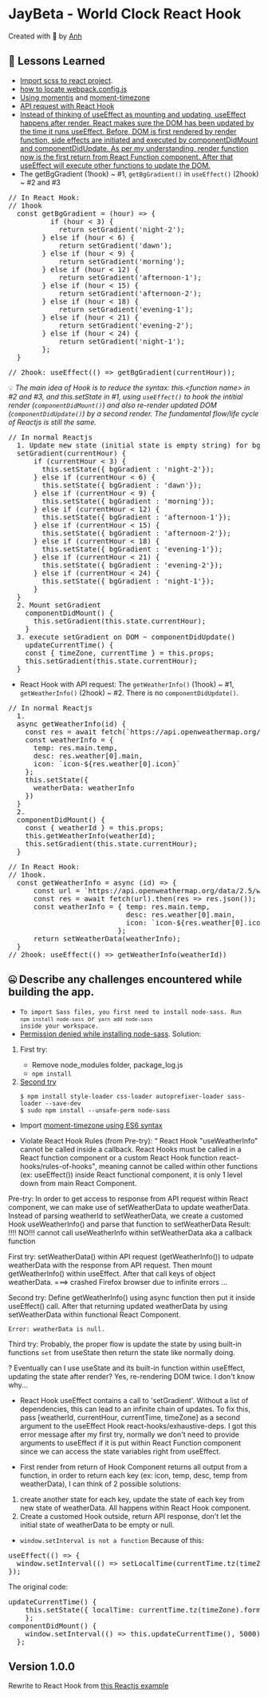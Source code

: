 # JayBeta - World Clock React Hook
Created with :blue_heart: by <a href="https://www.linkedin.com/in/anh-nguyen2/">Anh</a>  
  
[//]: # (One or two sentence summary of your project.)

[//]: # (## Video Walkthrough)

[//]: # (Here's a walkthrough of implemented user stories.)

[//]: # (The following **additional** features are implemented:)

[//]: # (* [x] List anything else that you can get done to improve the page!)

## 📘 Lessons Learned
* <a href="https://stackoverflow.com/questions/42241388/how-to-import-global-scss-file-in-a-react-redux-project#42250516" target="_blank">Import scss to react project</a>.
* <a href="https://stackoverflow.com/questions/48395804/where-is-create-react-app-webpack-config-and-files" target="_blank">how to locate webpack.config.js</a>
* <a href="https://momentjs.com" target="_blank">Using momentjs</a> and <a href="https://momentjs.com/timezone/docs/#/use-it/" target="_blank">moment-timezone</a>
* <a href="https://medium.com/@jaryd_34198/seamless-api-requests-with-react-hooks-part-1-7531849d8381" target="_blank">API request with React Hook</a>
* <a href="https://reactjs.org/docs/hooks-effect.html" target="_blank">Instead of thinking of useEffect as mounting and updating, useEffect happens after render. React makes sure the DOM has been updated by the time it runs useEffect. Before, DOM is first rendered by render function, side effects are initiated and executed by componentDidMount and componentDidUpdate. As per my understanding, render function now is the first return from React Function component. After that useEffect will execute other functions to update the DOM.</a>
* The <code></code> getBgGradient (1hook) ~ #1, 
<code>getBgGradient()</code> in <code>useEffect()</code> (2hook) ~ #2 and #3 
<pre>
// In React Hook:
// 1hook
  const getBgGradient = (hour) => {
          if (hour < 3) {
            return setGradient('night-2');
        } else if (hour < 6) {
            return setGradient('dawn');
        } else if (hour < 9) {
            return setGradient('morning');
        } else if (hour < 12) {
            return setGradient('afternoon-1');
        } else if (hour < 15) {
            return setGradient('afternoon-2');
        } else if (hour < 18) {
            return setGradient('evening-1');
        } else if (hour < 21) {
            return setGradient('evening-2');
        } else if (hour < 24) {
            return setGradient('night-1');
        };
  }
</pre>

<pre>
// 2hook: useEffect(() => getBgGradient(currentHour));
</pre>

💡 <i>The main idea of Hook is to reduce the syntax: this.&lt;function name&gt; in #2 and #3, and this.setState in #1, using <code>useEffect()</code> to hook the intitial render (<code>componentDidMount()</code>) and also re-render updated DOM (<code>componentDidUpdate()</code>) by a second render. The fundamental flow/life cycle of Reactjs is still the same.</i>
<pre>
// In normal Reactjs
  1. Update new state (initial state is empty string) for bgGradient ~ Define setGradient function
  setGradient(currentHour) {
      if (currentHour < 3) {
        this.setState({ bgGradient : 'night-2'});
      } else if (currentHour < 6) {
        this.setState({ bgGradient : 'dawn'});
      } else if (currentHour < 9) {
        this.setState({ bgGradient : 'morning'});
      } else if (currentHour < 12) {
        this.setState({ bgGradient : 'afternoon-1'});
      } else if (currentHour < 15) {
        this.setState({ bgGradient : 'afternoon-2'});
      } else if (currentHour < 18) {
        this.setState({ bgGradient : 'evening-1'});
      } else if (currentHour < 21) {
        this.setState({ bgGradient : 'evening-2'});
      } else if (currentHour < 24) {
        this.setState({ bgGradient : 'night-1'});
      }
  }
  2. Mount setGradient
    componentDidMount() {
      this.setGradient(this.state.currentHour);
    }
  3. execute setGradient on DOM ~ componentDidUpdate()
    updateCurrentTime() {
    const { timeZone, currentTime } = this.props;
    this.setGradient(this.state.currentHour);
  }
</pre>

* React Hook with API request: The <code>getWeatherInfo()</code> (1hook) ~ #1, <code>getWeatherInfo()</code> (2hook) ~ #2. There is no <code>componentDidUpdate()</code>.

<pre>
// In normal Reactjs
  1.
  async getWeatherInfo(id) {
    const res = await fetch(`https://api.openweathermap.org/data/2.5/weather?id=${id}&units=metric&appid=c5baa00af2bfbc51b5a8bff68a069bb0`).then(res => res.json());
    const weatherInfo = {
      temp: res.main.temp,
      desc: res.weather[0].main,
      icon: `icon-${res.weather[0].icon}`
    };
    this.setState({
      weatherData: weatherInfo
    })
  }
  2.
  componentDidMount() {
    const { weatherId } = this.props;
    this.getWeatherInfo(weatherId);
    this.setGradient(this.state.currentHour);
  }
</pre>

<pre>
// In React Hook:
// 1hook.
  const getWeatherInfo = async (id) => {
      const url = `https://api.openweathermap.org/data/2.5/weather?id=${id}&units=metric&appid=c5baa00af2bfbc51b5a8bff68a069bb0`
      const res = await fetch(url).then(res => res.json());
      const weatherInfo = { temp: res.main.temp,
                            desc: res.weather[0].main,
                            icon: `icon-${res.weather[0].icon}`,
                          };
      return setWeatherData(weatherInfo);
  }
// 2hook: useEffect(() => getWeatherInfo(weatherId))
</pre>

## 🤐 Describe any challenges encountered while building the app.
* <code>To import Sass files, you first need to install node-sass. Run `npm install node-sass` or `yarn add node-sass` inside your workspace.</code>
* <a href="https://stackoverflow.com/questions/51222535/eacces-permission-denied-mkdir-node-modules-node-sass-build-while-running-n" target="_blank">Permission denied while installing node-sass</a>. 
Solution: 
<ol>
<li>First try:</li>
<ul>
<li>Remove node_modules folder, package_log.js</li>
<li><code>npm install</code> </li>
</ul>
<li> <a href="https://stackoverflow.com/questions/49594871/trying-to-install-npm-node-sass" target="_blank">Second try</a></li>
<code>
$ npm install style-loader css-loader autoprefixer-loader sass-loader --save-dev
$ sudo npm install --unsafe-perm node-sass
</code>
</ol>

* Import <a href="https://stackoverflow.com/questions/30620684/importing-moment-timzone-and-moment-range-with-webpack-babel-es6" target="_blank">moment-timezone using ES6 syntax</a>

* Violate React Hook Rules (from Pre-try): <q> React Hook "useWeatherInfo" cannot be called inside a callback. React Hooks must be called in a React function component or a custom React Hook function  react-hooks/rules-of-hooks</q>, meaning cannot be called within other functions (ex: useEffect()) inside React functional component, it is only 1 level down from main React Component.

Pre-try: In order to get access to response from API request within React component, we can make use of setWeatherData to update weatherData. Instead of parsing weatherId to setWeatherData, we create a customed Hook useWeatherInfo() and parse that function to setWeatherData 
Result: !!!! NO!!! cannot call useWeatherInfo within setWeatherData aka a callback function

First try: setWeatherData() within API request (getWeatherInfo()) to udpate weatherData with the response from API request. Then mount getWeatherInfo() within useEffect. After that call keys of object weatherData. ===> crashed Firefox browser due to infinite errors ...

Second try: Define getWeatherInfo() using async function then put it inside useEffect() call. After that returning updated weatherData by using setWeatherData within functional React Component.

<code>Error: weatherData is null.</code>

Third try: Probably, the proper flow is update the state by using built-in functions <code>set</code> from useState then return the state like normally doing.

? Eventually can I use useState and its built-in function within useEffect, updating the state after render? Yes, re-rendering DOM twice. I don't know why...

* React Hook useEffect contains a call to 'setGradient'. Without a list of dependencies, this can lead to an infinite chain of updates. To fix this, pass [weatherId, currentHour, currentTime, timeZone] as a second argument to the useEffect Hook  react-hooks/exhaustive-deps. I got this error message after my first try, normally we don't need to provide arguments to useEffect if it is put within React Function component since we can access the state variables right from useEffect.

* First render from return of Hook Component returns all output from a function, in order to return each key (ex: icon, temp, desc, temp from weatherData), I can think of 2 possible solutions:
1. create another state for each key, update the state of each key from new state of weatherData. All happens within React Hook component.
2. Create a customed Hook outside, return API response, don't let the initial state of weatherData to be empty or null.

* <code>window.setInterval is not a function</code>
Because of this:
<pre>
useEffect(() => {
  window.setInterval(() => setLocalTime(currentTime.tz(timeZone).format("dddd HH:mm"), 00));
});
</pre>

The original code:
<pre>
updateCurrentTime() {
    this.setState({ localTime: currentTime.tz(timeZone).format('dddd HH:mm') });
    };
componentDidMount() {
    window.setInterval(() => this.updateCurrentTime(), 5000);
  };
</pre>


## Version 1.0.0
Rewrite to React Hook from <a href="https://reactjsexample.com/world-clock-to-include-the-day-of-the-week-and-the-weather/" target="_blank">this Reactjs example</a>

